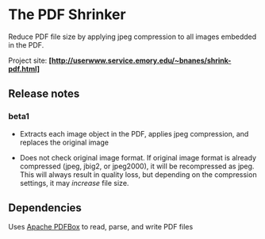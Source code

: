 The PDF Shrinker
================

Reduce PDF file size by applying jpeg compression to all images embedded in the PDF.

Project site: **[http://userwww.service.emory.edu/~bnanes/shrink-pdf.html]**

Release notes
-------------

### beta1

- Extracts each image object in the PDF, applies jpeg compression, and replaces the original image

- Does not check original image format. If original image format is already compressed (jpeg, jbig2, or jpeg2000), it will be recompressed as jpeg. This will always result in quality loss, but depending on the compression settings, it may *increase* file size.

Dependencies
------------

Uses [Apache PDFBox](http://pdfbox.apache.org/) to read, parse, and write PDF files

